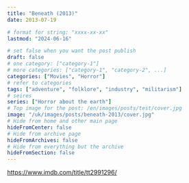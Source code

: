 ```yaml
---
title: "Beneath (2013)"
date: 2013-07-19

# format for string: "xxxx-xx-xx"
lastmod: "2024-06-16"

# set false when you want the post publish
draft: false
# one category: ["category-1"]
# more categories: ["category-1", "category-2", ...]
categories: ["Movies", "Horror"]
# refer to categories
tags: ["adventure", "folklore", "industry", "militarism"]
# seires
series: ["Horror about the earth"]
# Top image for the post: /en/images/posts/test/cover.jpg
image: "/uk/images/posts/beneath-2013/cover.jpg"
# Hide from home and other main page
hideFromCenter: false
# Hide from archive page
hideFromArchives: false
# Hide from everything but the archive
hideFromSection: false
---
```

https://www.imdb.com/title/tt2991296/
<!--more-->